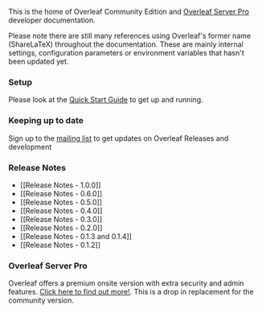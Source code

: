 This is the home of Overleaf Community Edition and [Overleaf Server Pro](https://www.overleaf.com/for/enterprises) developer documentation.

Please note there are still many references using Overleaf's former name (ShareLaTeX)  throughout the documentation. These are mainly internal settings, configuration parameters or environment variables that hasn't been updated yet.

### Setup

Please look at the [Quick Start Guide](https://github.com/overleaf/overleaf/wiki/Quick-Start-Guide) to get up and running.

### Keeping up to date
Sign up to the [mailing list](https://mailchi.mp/overleaf.com/community-edition-and-server-pro) to get updates on Overleaf Releases and development

### Release Notes
* [[Release Notes - 1.0.0]]
* [[Release Notes - 0.6.0]]
* [[Release Notes - 0.5.0]]
* [[Release Notes - 0.4.0]]
* [[Release Notes - 0.3.0]]
* [[Release Notes - 0.2.0]]
* [[Release Notes - 0.1.3 and 0.1.4]]
* [[Release Notes - 0.1.2]]

### Overleaf Server Pro

Overleaf offers a premium onsite version with extra security and admin features. [Click here to find out more!](https://www.overleaf.com/for/enterprises). This is a drop in replacement for the community version.

